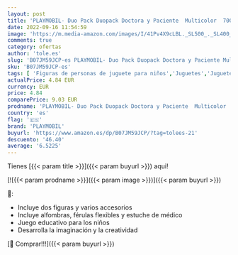 ```yaml
---
layout: post
title: 'PLAYMOBIL- Duo Pack Duopack Doctora y Paciente  Multicolor  70079 '
date: 2022-09-16 11:54:59
image: 'https://m.media-amazon.com/images/I/41Pv4X9cLBL._SL500_._SL400_.jpg'
comments: true
category: ofertas
author: 'tole.es'
slug: 'B07JM59JCP-es PLAYMOBIL- Duo Pack Duopack Doctora y Paciente Multicolor...'
sku: 'B07JM59JCP-es'
tags: [ 'Figuras de personas de juguete para niños','Juguetes','Juguetes y juegos','Muñecos y figuras','playmobil','playmobil-','🇪🇸', ]
actualPrice: 4.84 EUR
currency: EUR
price: 4.84
comparePrice: 9.03 EUR
prodname: 'PLAYMOBIL- Duo Pack Duopack Doctora y Paciente  Multicolor  70079 '
country: 'es'
flag: '🇪🇸'
brand: 'PLAYMOBIL'
buyurl: 'https://www.amazon.es/dp/B07JM59JCP/?tag=tolees-21'
descuento: '46.40'
average: '6.5225'
---
```


Tienes [{{< param title >}}]({{< param buyurl >}}) aqui!

[![{{< param prodname >}}]({{< param image >}})]({{< param buyurl >}})

🔎:

- Incluye dos figuras y varios accesorios
- Incluye alfombras, férulas flexibles y estuche de médico
- Juego educativo para los niños
- Desarrolla la imaginación y la creatividad

[🛒 Comprar!!!]({{< param buyurl >}})
